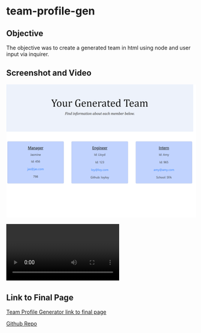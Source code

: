 # team-profile-gen


## Objective
The objective was to create a generated team in html using node and user input via inquirer.

## Screenshot and Video

![Final page screenshot](./assets/team-gen-screenshot.png) 

![Video Walkthrough](./assets/Team%20Generator.mov)


## Link to Final Page
[Team Profile Generator link to final page](https://boldsja.github.io/PasswordGenerator/) 

[Github Repo](https://github.com/boldsja/PasswordGenerator)
